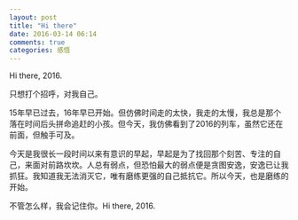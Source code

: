 ```yaml
---
layout: post
title: "Hi there"
date: 2016-03-14 06:14
comments: true
categories: 感悟
---
```

Hi there, 2016.

只想打个招呼，对我自己。

15年早已过去，16年早已开始。但仿佛时间走的太快，我走的太慢，我总是那个落在时间后头拼命追赶的小孩。但今天，我仿佛看到了2016的列车，虽然它还在前面，但触手可及。

今天是我很长一段时间以来有意识的早起，早起是为了找回那个刻苦、专注的自己，来面对前路坎坎。人总有弱点，但恐怕最大的弱点便是贪图安逸，安逸已让我抓狂。我知道我无法消灭它，唯有磨练更强的自己抵抗它。所以今天，也是磨练的开始。

不管怎么样，我会记住你。Hi there, 2016.